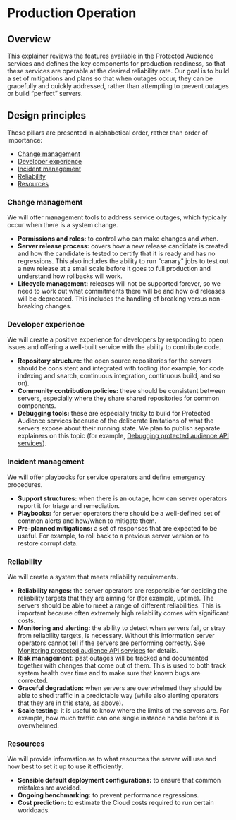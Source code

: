 # Production Operation

## Overview

This explainer reviews the features available in the Protected Audience services and defines the key components for production readiness, so that these services are operable at the desired 
reliability rate. Our goal is to build a set of mitigations and plans so that when outages occur, they can be gracefully and quickly addressed, rather than attempting to prevent outages or build “perfect” servers.

## Design principles

These pillars are presented in alphabetical order, rather than order of importance:

* [Change management](#change_management)
* [Developer experience](#developer-experience)
* [Incident management](#incident-management)
* [Reliability](#reliability)
* [Resources](#resources)

### Change management
 
We will offer management tools to address service outages, which typically occur when there is a system change.

*   **Permissions and roles:** to control who can make changes and when.
*   **Server release process:** covers how a new release candidate is created and how the candidate is tested to certify that it is ready and has no regressions. This also includes the ability to run "canary" jobs to test out a new release at a small scale before it goes to full production and understand how rollbacks will work.
*   **Lifecycle management:** releases will not be supported forever, so we need to work out what commitments there will be and how old releases will be deprecated. This includes the handling of breaking versus non-breaking changes.

### Developer experience

We will create a positive experience for developers by responding to open issues and offering a well-built service with the ability to contribute code.

*   **Repository structure:** the open source repositories for the servers should be consistent and integrated with tooling (for example, for code indexing and search, continuous integration, continuous build, and so on).
*   **Community contribution policies:** these should be consistent between servers, especially where they share shared repositories for common components.
*   **Debugging tools:** these are especially tricky to build for Protected Audience services because of the deliberate limitations of what the servers expose about their running state. We plan to publish separate explainers on this topic (for example, [Debugging protected audience API services][1]).

### Incident management

We will offer playbooks for service operators and define emergency procedures.

*   **Support structures:** when there is an outage, how can server operators report it for triage and remediation.
*   **Playbooks:** for server operators there should be a well-defined set of common alerts and how/when to mitigate them.
*   **Pre-planned mitigations:** a set of responses that are expected to be useful. For example, to roll back to a previous server version or to restore corrupt data.

### Reliability

We will create a system that meets reliability requirements.

*   **Reliability ranges:** the server operators are responsible for deciding the reliability targets that they are aiming for (for example, uptime). The servers should be able to meet a range of different reliabilities. This is important because often extremely high reliability comes with significant costs.
*   **Monitoring and alerting:** the ability to detect when servers fail, or stray from reliability targets, is necessary. Without this information server operators cannot tell if the servers are performing correctly. See [Monitoring protected audience API services][2] for details.
*   **Risk management:** past outages will be tracked and documented together with changes that come out of them. This is used to both track system health over time and to make sure that known bugs are corrected.
*   **Graceful degradation:** when servers are overwhelmed they should be able to shed traffic in a predictable way (while also alerting operators that they are in this state, as above).
*   **Scale testing:** it is useful to know where the limits of the servers are. For example, how much traffic can one single instance handle before it is overwhelmed.

### Resources

We will provide information as to what resources the server will use and how best to set it up to use it efficiently.

*   **Sensible default deployment configurations:** to ensure that common mistakes are avoided.
*   **Ongoing benchmarking:** to prevent performance regressions.
*   **Cost prediction:** to estimate the Cloud costs required to run certain workloads.


[1]: https://github.com/privacysandbox/fledge-docs/blob/main/debugging_protected_audience_api_services.md
[2]: https://github.com/privacysandbox/fledge-docs/blob/main/monitoring_protected_audience_api_services.md
